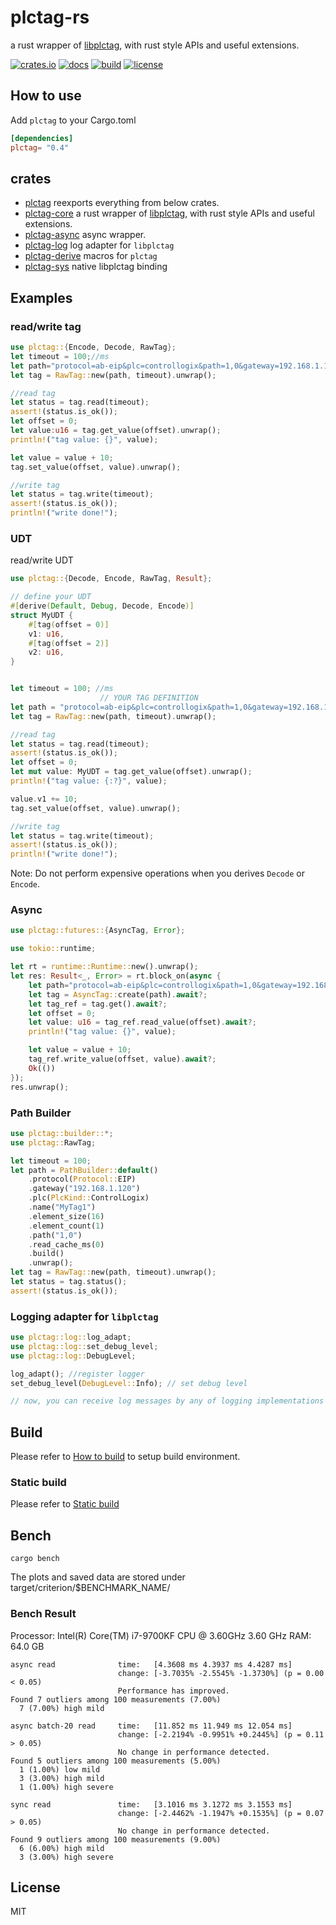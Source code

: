 # plctag-rs

a rust wrapper of [libplctag](https://github.com/libplctag/libplctag), with rust style APIs and useful extensions.

[![crates.io](https://img.shields.io/crates/v/plctag.svg)](https://crates.io/crates/plctag)
[![docs](https://docs.rs/plctag/badge.svg)](https://docs.rs/plctag)
[![build](https://github.com/joylei/plctag-rs/workflows/build/badge.svg?branch=master)](https://github.com/joylei/plctag-rs/actions?query=workflow%3A%22build%22)
[![license](https://img.shields.io/crates/l/plctag.svg)](https://github.com/joylei/plctag-rs/blob/master/LICENSE)

## How to use

Add `plctag` to your Cargo.toml

```toml
[dependencies]
plctag= "0.4"
```

## crates

- [plctag](https://crates.io/crates/plctag) reexports everything from below crates.
- [plctag-core](https://crates.io/crates/plctag-core) a rust wrapper of [libplctag](https://github.com/libplctag/libplctag), with rust style APIs and useful extensions.
- [plctag-async](https://crates.io/crates/plctag-async) async wrapper.
- [plctag-log](https://crates.io/crates/plctag-log) log adapter for `libplctag`
- [plctag-derive](https://crates.io/crates/plctag-derive) macros for `plctag`
- [plctag-sys](https://crates.io/crates/plctag-sys) native libplctag binding

## Examples

### read/write tag

```rust
use plctag::{Encode, Decode, RawTag};
let timeout = 100;//ms
let path="protocol=ab-eip&plc=controllogix&path=1,0&gateway=192.168.1.120&name=MyTag1&elem_count=1&elem_size=16";// YOUR TAG DEFINITION
let tag = RawTag::new(path, timeout).unwrap();

//read tag
let status = tag.read(timeout);
assert!(status.is_ok());
let offset = 0;
let value:u16 = tag.get_value(offset).unwrap();
println!("tag value: {}", value);

let value = value + 10;
tag.set_value(offset, value).unwrap();

//write tag
let status = tag.write(timeout);
assert!(status.is_ok());
println!("write done!");
```

### UDT

read/write UDT

```rust
use plctag::{Decode, Encode, RawTag, Result};

// define your UDT
#[derive(Default, Debug, Decode, Encode)]
struct MyUDT {
    #[tag(offset = 0)]
    v1: u16,
    #[tag(offset = 2)]
    v2: u16,
}


let timeout = 100; //ms
                    // YOUR TAG DEFINITION
let path = "protocol=ab-eip&plc=controllogix&path=1,0&gateway=192.168.1.120&name=MyTag2&elem_count=2&elem_size=16";
let tag = RawTag::new(path, timeout).unwrap();

//read tag
let status = tag.read(timeout);
assert!(status.is_ok());
let offset = 0;
let mut value: MyUDT = tag.get_value(offset).unwrap();
println!("tag value: {:?}", value);

value.v1 += 10;
tag.set_value(offset, value).unwrap();

//write tag
let status = tag.write(timeout);
assert!(status.is_ok());
println!("write done!");

```

Note:
Do not perform expensive operations when you derives `Decode` or `Encode`.

### Async

```rust
use plctag::futures::{AsyncTag, Error};

use tokio::runtime;

let rt = runtime::Runtime::new().unwrap();
let res: Result<_, Error> = rt.block_on(async {
    let path="protocol=ab-eip&plc=controllogix&path=1,0&gateway=192.168.1.120&name=MyTag1&elem_count=1&elem_size=16"; // YOUR TAG DEFINITION
    let tag = AsyncTag::create(path).await?;
    let tag_ref = tag.get().await?;
    let offset = 0;
    let value: u16 = tag_ref.read_value(offset).await?;
    println!("tag value: {}", value);

    let value = value + 10;
    tag_ref.write_value(offset, value).await?;
    Ok(())
});
res.unwrap();

```

### Path Builder

```rust
use plctag::builder::*;
use plctag::RawTag;

let timeout = 100;
let path = PathBuilder::default()
    .protocol(Protocol::EIP)
    .gateway("192.168.1.120")
    .plc(PlcKind::ControlLogix)
    .name("MyTag1")
    .element_size(16)
    .element_count(1)
    .path("1,0")
    .read_cache_ms(0)
    .build()
    .unwrap();
let tag = RawTag::new(path, timeout).unwrap();
let status = tag.status();
assert!(status.is_ok());

```

### Logging adapter for `libplctag`

```rust
use plctag::log::log_adapt;
use plctag::log::set_debug_level;
use plctag::log::DebugLevel;

log_adapt(); //register logger
set_debug_level(DebugLevel::Info); // set debug level

// now, you can receive log messages by any of logging implementations of crate `log`

```

## Build

Please refer to [How to build](https://github.com/Joylei/plctag-rs/tree/master/crates/sys#build) to setup build environment.


### Static build
Please refer to [Static build](https://github.com/Joylei/plctag-rs/tree/master/crates/sys#Static%20build)


## Bench

```shell
cargo bench
```

The plots and saved data are stored under target/criterion/$BENCHMARK_NAME/

### Bench Result

Processor: Intel(R) Core(TM) i7-9700KF CPU @ 3.60GHz   3.60 GHz
RAM: 64.0 GB

```
async read              time:   [4.3608 ms 4.3937 ms 4.4287 ms]
                        change: [-3.7035% -2.5545% -1.3730%] (p = 0.00 < 0.05)
                        Performance has improved.
Found 7 outliers among 100 measurements (7.00%)
  7 (7.00%) high mild

async batch-20 read     time:   [11.852 ms 11.949 ms 12.054 ms]
                        change: [-2.2194% -0.9951% +0.2445%] (p = 0.11 > 0.05)
                        No change in performance detected.
Found 5 outliers among 100 measurements (5.00%)
  1 (1.00%) low mild
  3 (3.00%) high mild
  1 (1.00%) high severe

sync read               time:   [3.1016 ms 3.1272 ms 3.1553 ms]
                        change: [-2.4462% -1.1947% +0.1535%] (p = 0.07 > 0.05)
                        No change in performance detected.
Found 9 outliers among 100 measurements (9.00%)
  6 (6.00%) high mild
  3 (3.00%) high severe
```

## License

MIT

